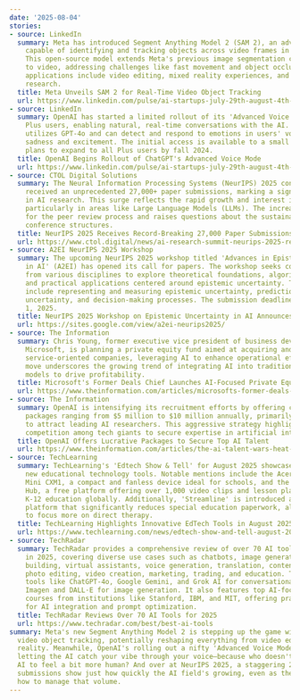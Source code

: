 ```yaml
---
date: '2025-08-04'
stories:
- source: LinkedIn
  summary: Meta has introduced Segment Anything Model 2 (SAM 2), an advanced AI model
    capable of identifying and tracking objects across video frames in real-time.
    This open-source model extends Meta's previous image segmentation capabilities
    to video, addressing challenges like fast movement and object occlusion. Potential
    applications include video editing, mixed reality experiences, and scientific
    research.
  title: Meta Unveils SAM 2 for Real-Time Video Object Tracking
  url: https://www.linkedin.com/pulse/ai-startups-july-29th-august-4th-avinash-anantharamu-ep5nc
- source: LinkedIn
  summary: OpenAI has started a limited rollout of its 'Advanced Voice Mode' for ChatGPT
    Plus users, enabling natural, real-time conversations with the AI. This feature
    utilizes GPT-4o and can detect and respond to emotions in users' voices, including
    sadness and excitement. The initial access is available to a small group, with
    plans to expand to all Plus users by fall 2024.
  title: OpenAI Begins Rollout of ChatGPT's Advanced Voice Mode
  url: https://www.linkedin.com/pulse/ai-startups-july-29th-august-4th-avinash-anantharamu-ep5nc
- source: CTOL Digital Solutions
  summary: The Neural Information Processing Systems (NeurIPS) 2025 conference has
    received an unprecedented 27,000+ paper submissions, marking a significant milestone
    in AI research. This surge reflects the rapid growth and interest in the field,
    particularly in areas like Large Language Models (LLMs). The increase poses challenges
    for the peer review process and raises questions about the sustainability of traditional
    conference structures.
  title: NeurIPS 2025 Receives Record-Breaking 27,000 Paper Submissions
  url: https://www.ctol.digital/news/ai-research-summit-neurips-2025-receives-record-breaking-27000-paper-submissions/
- source: A2EI NeurIPS 2025 Workshop
  summary: The upcoming NeurIPS 2025 workshop titled 'Advances in Epistemic Uncertainty
    in AI' (A2EI) has opened its call for papers. The workshop seeks contributions
    from various disciplines to explore theoretical foundations, algorithmic innovations,
    and practical applications centered around epistemic uncertainty. Topics of interest
    include representing and measuring epistemic uncertainty, prediction under such
    uncertainty, and decision-making processes. The submission deadline is September
    1, 2025.
  title: NeurIPS 2025 Workshop on Epistemic Uncertainty in AI Announces Call for Papers
  url: https://sites.google.com/view/a2ei-neurips2025/
- source: The Information
  summary: Chris Young, former executive vice president of business development at
    Microsoft, is planning a private equity fund aimed at acquiring and consolidating
    service-oriented companies, leveraging AI to enhance operational efficiency. This
    move underscores the growing trend of integrating AI into traditional business
    models to drive profitability.
  title: Microsoft's Former Deals Chief Launches AI-Focused Private Equity Fund
  url: https://www.theinformation.com/articles/microsofts-former-deals-chief-join-ai-roll-ups-rush
- source: The Information
  summary: OpenAI is intensifying its recruitment efforts by offering compensation
    packages ranging from $5 million to $10 million annually, primarily in stock options,
    to attract leading AI researchers. This aggressive strategy highlights the escalating
    competition among tech giants to secure expertise in artificial intelligence.
  title: OpenAI Offers Lucrative Packages to Secure Top AI Talent
  url: https://www.theinformation.com/articles/the-ai-talent-wars-heat-up-the-bankers-banking-on-ai-deals
- source: TechLearning
  summary: TechLearning's 'Edtech Show & Tell' for August 2025 showcases a range of
    new educational technology tools. Notable mentions include the Acer Chromebox
    Mini CXM1, a compact and fanless device ideal for schools, and the BBC Learning
    Hub, a free platform offering over 1,000 video clips and lesson plans to enhance
    K-12 education globally. Additionally, 'Streamline' is introduced as an AI-powered
    platform that significantly reduces special education paperwork, allowing educators
    to focus more on direct therapy.
  title: TechLearning Highlights Innovative EdTech Tools in August 2025
  url: https://www.techlearning.com/news/edtech-show-and-tell-august-2025
- source: TechRadar
  summary: TechRadar provides a comprehensive review of over 70 AI tools available
    in 2025, covering diverse use cases such as chatbots, image generation, website
    building, virtual assistants, voice generation, translation, content creation,
    photo editing, video creation, marketing, trading, and education. The review highlights
    tools like ChatGPT-4o, Google Gemini, and Grok AI for conversational AI, and Google
    Imagen and DALL·E for image generation. It also features top AI-focused online
    courses from institutions like Stanford, IBM, and MIT, offering practical guidance
    for AI integration and prompt optimization.
  title: TechRadar Reviews Over 70 AI Tools for 2025
  url: https://www.techradar.com/best/best-ai-tools
summary: Meta's new Segment Anything Model 2 is stepping up the game with real-time
  video object tracking, potentially reshaping everything from video editing to mixed
  reality. Meanwhile, OpenAI's rolling out a nifty 'Advanced Voice Mode' for ChatGPT,
  letting the AI catch your vibe through your voice—because who doesn't want their
  AI to feel a bit more human? And over at NeurIPS 2025, a staggering 27,000 paper
  submissions show just how quickly the AI field's growing, even as they grapple with
  how to manage that volume.
---
```


<!-- Generated with AI web search 2025-08-04 13:42 UTC -->
